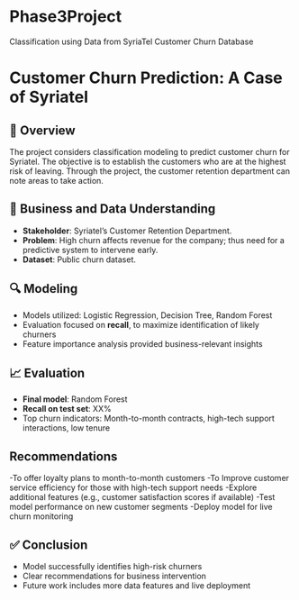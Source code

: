 # Phase3Project
Classification using Data from SyriaTel Customer Churn Database

# Customer Churn Prediction: A Case of Syriatel

## 📌 Overview

The project considers classification modeling to predict customer churn for Syriatel. The objective is to establish the customers who are at the highest risk of leaving. Through the project, the customer retention department can note areas to take action.
## 💼 Business and Data Understanding

- **Stakeholder**: Syriatel’s Customer Retention Department.
- **Problem**: High churn affects revenue for the company; thus need for a predictive system to intervene early.
- **Dataset**: Public churn dataset.

## 🔍 Modeling

- Models utilized: Logistic Regression, Decision Tree, Random Forest
- Evaluation focused on **recall**, to maximize identification of likely churners
- Feature importance analysis provided business-relevant insights

## 📈 Evaluation

- **Final model**: Random Forest
- **Recall on test set**: XX%
- Top churn indicators: Month-to-month contracts, high-tech support interactions, low tenure
  
## Recommendations
  -To offer loyalty plans to month-to-month customers 
  -To Improve customer service efficiency for those with high-tech support needs
  -Explore additional features (e.g., customer satisfaction scores if available)
  -Test model performance on new customer segments
  -Deploy model for live churn monitoring

## ✅ Conclusion

- Model successfully identifies high-risk churners
- Clear recommendations for business intervention
- Future work includes more data features and live deployment

